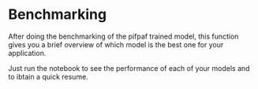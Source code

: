 # Benchmarking

After doing the benchmarking of the pifpaf trained model, this function gives you a brief overview of which model is the best one for your application.

Just run the notebook to see the performance of each of your models and to ibtain a quick resume.